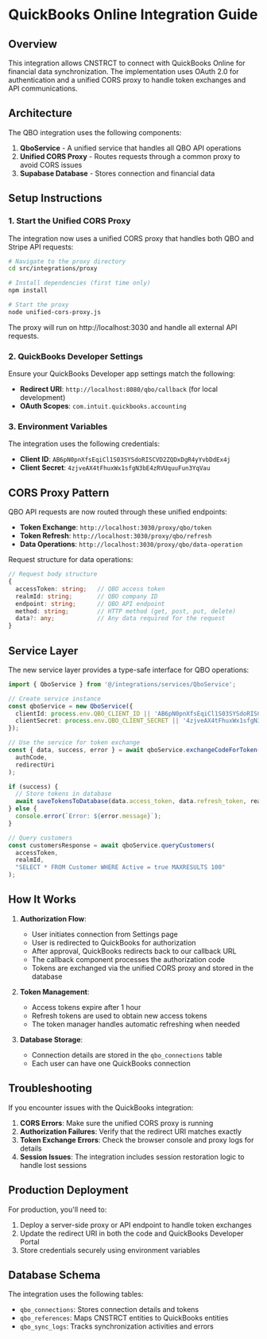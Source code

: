 # QuickBooks Online Integration Guide

## Overview

This integration allows CNSTRCT to connect with QuickBooks Online for financial data synchronization. The implementation uses OAuth 2.0 for authentication and a unified CORS proxy to handle token exchanges and API communications.

## Architecture

The QBO integration uses the following components:

1. **QboService** - A unified service that handles all QBO API operations
2. **Unified CORS Proxy** - Routes requests through a common proxy to avoid CORS issues
3. **Supabase Database** - Stores connection and financial data

## Setup Instructions

### 1. Start the Unified CORS Proxy

The integration now uses a unified CORS proxy that handles both QBO and Stripe API requests:

```bash
# Navigate to the proxy directory
cd src/integrations/proxy

# Install dependencies (first time only)
npm install

# Start the proxy
node unified-cors-proxy.js
```

The proxy will run on http://localhost:3030 and handle all external API requests.

### 2. QuickBooks Developer Settings

Ensure your QuickBooks Developer app settings match the following:

- **Redirect URI**: `http://localhost:8080/qbo/callback` (for local development)
- **OAuth Scopes**: `com.intuit.quickbooks.accounting`

### 3. Environment Variables

The integration uses the following credentials:

- **Client ID**: `AB6pN0pnXfsEqiCl1S03SYSdoRISCVD2ZQDxDgR4yYvbDdEx4j`
- **Client Secret**: `4zjveAX4tFhuxWx1sfgN3bE4zRVUquuFun3YqVau`

## CORS Proxy Pattern

QBO API requests are now routed through these unified endpoints:

- **Token Exchange**: `http://localhost:3030/proxy/qbo/token`
- **Token Refresh**: `http://localhost:3030/proxy/qbo/refresh`
- **Data Operations**: `http://localhost:3030/proxy/qbo/data-operation`

Request structure for data operations:

```typescript
// Request body structure
{
  accessToken: string;   // QBO access token
  realmId: string;       // QBO company ID
  endpoint: string;      // QBO API endpoint
  method: string;        // HTTP method (get, post, put, delete)
  data?: any;            // Any data required for the request
}
```

## Service Layer

The new service layer provides a type-safe interface for QBO operations:

```typescript
import { QboService } from '@/integrations/services/QboService';

// Create service instance
const qboService = new QboService({
  clientId: process.env.QBO_CLIENT_ID || 'AB6pN0pnXfsEqiCl1S03SYSdoRISCVD2ZQDxDgR4yYvbDdEx4j',
  clientSecret: process.env.QBO_CLIENT_SECRET || '4zjveAX4tFhuxWx1sfgN3bE4zRVUquuFun3YqVau'
});

// Use the service for token exchange
const { data, success, error } = await qboService.exchangeCodeForToken(
  authCode,
  redirectUri
);

if (success) {
  // Store tokens in database
  await saveTokensToDatabase(data.access_token, data.refresh_token, realmId);
} else {
  console.error(`Error: ${error.message}`);
}

// Query customers
const customersResponse = await qboService.queryCustomers(
  accessToken,
  realmId,
  "SELECT * FROM Customer WHERE Active = true MAXRESULTS 100"
);
```

## How It Works

1. **Authorization Flow**:
   - User initiates connection from Settings page
   - User is redirected to QuickBooks for authorization
   - After approval, QuickBooks redirects back to our callback URL
   - The callback component processes the authorization code
   - Tokens are exchanged via the unified CORS proxy and stored in the database

2. **Token Management**:
   - Access tokens expire after 1 hour
   - Refresh tokens are used to obtain new access tokens
   - The token manager handles automatic refreshing when needed

3. **Database Storage**:
   - Connection details are stored in the `qbo_connections` table
   - Each user can have one QuickBooks connection

## Troubleshooting

If you encounter issues with the QuickBooks integration:

1. **CORS Errors**: Make sure the unified CORS proxy is running
2. **Authorization Failures**: Verify that the redirect URI matches exactly
3. **Token Exchange Errors**: Check the browser console and proxy logs for details
4. **Session Issues**: The integration includes session restoration logic to handle lost sessions

## Production Deployment

For production, you'll need to:

1. Deploy a server-side proxy or API endpoint to handle token exchanges
2. Update the redirect URI in both the code and QuickBooks Developer Portal
3. Store credentials securely using environment variables

## Database Schema

The integration uses the following tables:

- `qbo_connections`: Stores connection details and tokens
- `qbo_references`: Maps CNSTRCT entities to QuickBooks entities
- `qbo_sync_logs`: Tracks synchronization activities and errors
